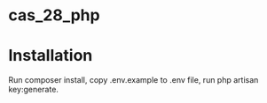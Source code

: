 # cas_28_php

# Installation

Run composer install, copy .env.example to .env file, run php artisan key:generate.
